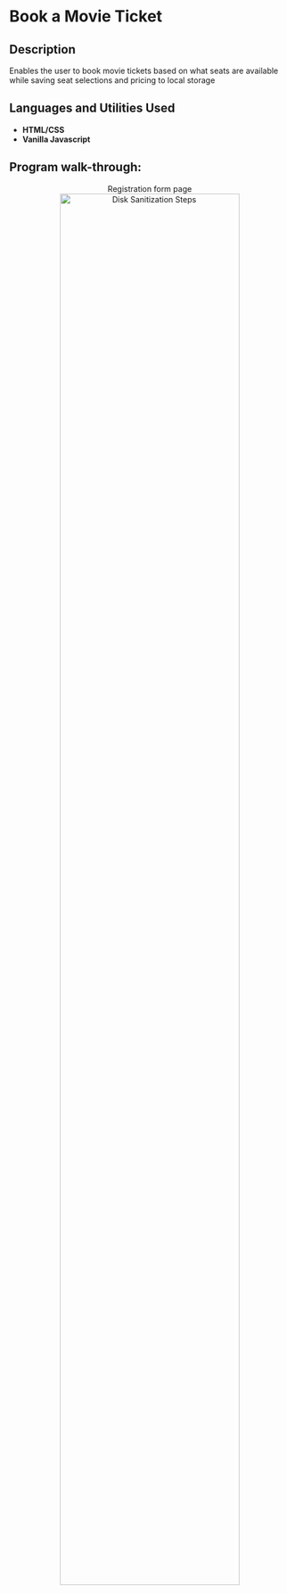 <h1>Book a Movie Ticket</h1>


<h2>Description</h2>
Enables the user to book movie tickets based on what seats are available while saving seat selections and pricing to local storage
<br />


<h2>Languages and Utilities Used</h2>

- <b>HTML/CSS</b> 
- <b>Vanilla Javascript</b>


<h2>Program walk-through:</h2>

<p align="center">
Registration form page <br/>
<img src="https://i.imgur.com/f9egad8.png" height="80%" width="80%" alt="Disk Sanitization Steps"/>
<br />
<br />

</p>

<!--
 ```diff
- text in red
+ text in green
! text in orange
# text in gray
@@ text in purple (and bold)@@
```
--!>
